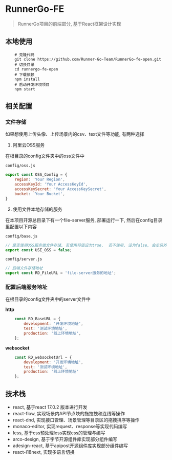 # RunnerGo-FE

> RunnerGo项目的前端部分, 基于React框架设计实现

## 本地使用

```shell
    # 克隆代码
    git clone https://github.com/Runner-Go-Team/RunnerGo-fe-open.git
    # 切换目录
    cd runnergo-fe-open
    # 下载依赖
    npm install
    # 启动开发环境项目
    npm start
```

## 相关配置

### 文件存储

如果想使用上传头像、上传场景内的csv、text文件等功能, 有两种选择

1. 阿里云OSS服务

在根目录的config文件夹中的oss文件中

`config/oss.js`

```js
export const OSS_Config = {
    region: 'Your Region',
    accessKeyId: 'Your AccessKeyId',
    accessKeySecret: 'Your AccessKeySecret',
    bucket: 'Your Bucket',
}
```

2. 使用文件本地存储的服务

在本项目开源总目录下有一个file-server服务, 部署运行一下, 然后在config目录里配置以下内容

`config/base.js`

```js
// 是否使用OSS服务做文件存储, 若使用将值设为true,  若不使用, 设为false, 会走另外一个文件本地存储服务filer-server的逻辑
export const USE_OSS = false;
```

`config/server.js`

```js
// 后端文件存储地址
export const RD_FileURL = 'file-server服务的地址';
```

### 配置后端服务地址

在根目录的config文件夹中的server文件中

**http**

```js
    const RD_BaseURL = {
        development: '开发环境地址',
        test: '测试环境地址',
        production: '线上环境地址',
    };
```

**websocket**

```js
    const RD_websocketUrl = {
        development: '开发环境地址',
        test: '测试环境地址',
        production: '线上环境地址'
    };
```

## 技术栈

- react, 基于react 17.0.2 版本进行开发
- react-flow, 实现场景内API节点块的拖拉拽和连线等操作
- react-dnd, 实现接口管理、场景管理等目录区的拖拽排序等操作
- monaco-editor, 实现request、response等实现代码编写
- less, 基于css预处理less实现css的管理与编写
- arco-design, 基于字节开源组件库实现部分组件编写
- adesign-react, 基于apipost开源组件库实现部分组件编写
- react-i18next, 实现多语言切换


